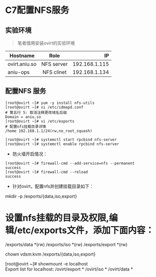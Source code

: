 # C7配置NFS服务

## 实验环境

> 笔者借用安装ovirt的实验环境

| Hostname      | Role             | IP            |
| ------------- |:----------------:| -------------:|
| ovirt.aniu.so | NFS server       | 192.168.1.115 |
| aniu-ops      | NFS clinet       | 192.168.1.134 |


## 配置NFS 服务

```
[root@ovirt ~]# yum -y install nfs-utils
[root@ovirt ~]# vi /etc/idmapd.conf
# 第五行 5: 取消注释更改域名后缀
Domain = aniu.so
[root@ovirt ~]# vi /etc/exports
# 配置nfs挂载目录详情
/home 192.168.1.1/24(rw,no_root_squash)

[root@ovirt ~]# systemctl start rpcbind nfs-server 
[root@ovirt ~]# systemctl enable rpcbind nfs-server 
```

- 防火墙开启情况：
```
[root@ovirt ~]# firewall-cmd --add-service=nfs --permanent 
success
[root@ovirt ~]# firewall-cmd --reload 
success
```

- 针对ovirt，配置nfs并创建挂载目录如下：


mkdir -p /exports/{data,iso,export}

# 设置nfs挂载的目录及权限,编辑/etc/exports文件，添加下面内容：

/exports/data      *(rw)
/exports/iso      *(rw)
/exports/export    *(rw)

chown vdsm:kvm /exports/{data,iso,export}


[root@ovirt ~]# showmount -e localhost               
Export list for localhost:
/ovirt/export *
/ovirt/iso    *
/ovirt/data   *